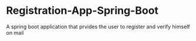 # Registration-App-Spring-Boot
A spring boot application that prvides  the user to register and verify himself on mail
